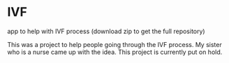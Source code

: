 # IVF
app to help with IVF process (download zip to get the full repository)

This was a project to help people going through the IVF process. My sister who is a nurse came up with the idea. 
This project is currently put on hold.

